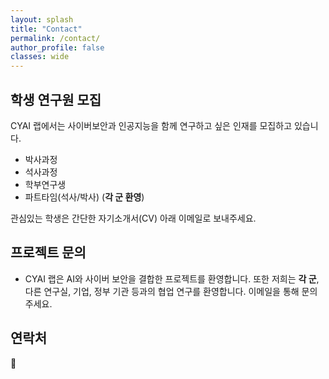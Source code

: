 ```yaml
---
layout: splash
title: "Contact"
permalink: /contact/
author_profile: false
classes: wide
---
```


## 학생 연구원 모집
CYAI 랩에서는 사이버보안과 인공지능을 함께 연구하고 싶은 인재를 모집하고 있습니다. 

- 박사과정 
- 석사과정 
- 학부연구생
- 파트타임(석사/박사) (**각 군 환영**)

관심있는 학생은 간단한 자기소개서(CV) 아래 이메일로 보내주세요.

## 프로젝트 문의 

- CYAI 랩은 AI와 사이버 보안을 결합한 프로젝트를 환영합니다. 
또한 저희는 **각 군**, 다른 연구실, 기업, 정부 기관 등과의 협업 연구를 환영합니다. 
이메일을 통해 문의 주세요. 


## 연락처
📧 <a class="email" data-user="{{ site.data.members.professors[0].email_user }}" data-domain="{{ site.data.members.professors[0].email_domain }}"></a>
